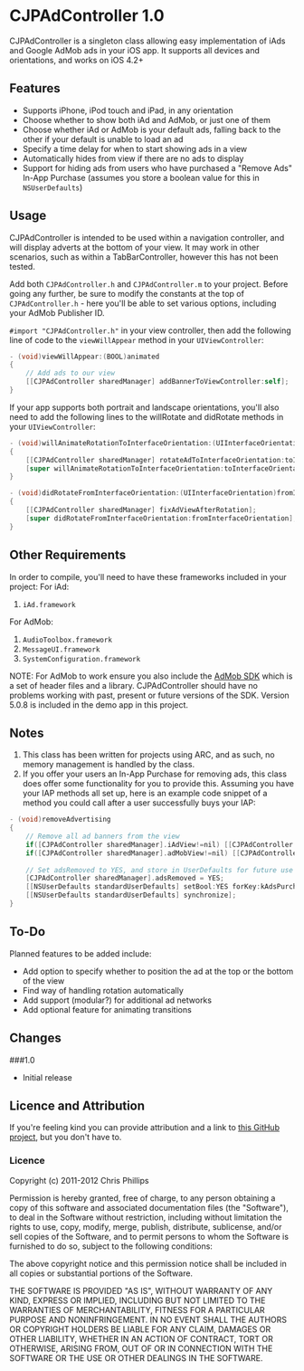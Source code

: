 # CJPAdController 1.0

CJPAdController is a singleton class allowing easy implementation of iAds and Google AdMob ads in your iOS app. It supports all devices and orientations, and works on iOS 4.2+

## Features
* Supports iPhone, iPod touch and iPad, in any orientation
* Choose whether to show both iAd and AdMob, or just one of them
* Choose whether iAd or AdMob is your default ads, falling back to the other if your default is unable to load an ad
* Specify a time delay for when to start showing ads in a view
* Automatically hides from view if there are no ads to display
* Support for hiding ads from users who have purchased a "Remove Ads" In-App Purchase (assumes you store a boolean value for this in `NSUserDefaults`)

## Usage

CJPAdController is intended to be used within a navigation controller, and will display adverts at the bottom of your view. It may work in other scenarios, such as within a TabBarController, however this has not been tested.

Add both `CJPAdController.h` and `CJPAdController.m` to your project. Before going any further, be sure to modify the constants at the top of `CJPAdController.h` - here you'll be able to set various options, including your AdMob Publisher ID. 

`#import "CJPAdController.h"` in your view controller, then add the following line of code to the `viewWillAppear` method in your `UIViewController`:

```objective-c
- (void)viewWillAppear:(BOOL)animated
{
    // Add ads to our view
    [[CJPAdController sharedManager] addBannerToViewController:self];
}
```

If your app supports both portrait and landscape orientations, you'll also need to add the following lines to the  willRotate and didRotate methods in your `UIViewController`:

```objective-c
- (void)willAnimateRotationToInterfaceOrientation:(UIInterfaceOrientation)toInterfaceOrientation duration:(NSTimeInterval)duration
{
    [[CJPAdController sharedManager] rotateAdToInterfaceOrientation:toInterfaceOrientation];
    [super willAnimateRotationToInterfaceOrientation:toInterfaceOrientation duration:duration];
}

- (void)didRotateFromInterfaceOrientation:(UIInterfaceOrientation)fromInterfaceOrientation
{
    [[CJPAdController sharedManager] fixAdViewAfterRotation];
    [super didRotateFromInterfaceOrientation:fromInterfaceOrientation];
}
```

## Other Requirements
In order to compile, you'll need to have these frameworks included in your project:
For iAd:
  1. `iAd.framework`
  
For AdMob:
  1. `AudioToolbox.framework`
  2. `MessageUI.framework`
  3. `SystemConfiguration.framework`
  
NOTE: For AdMob to work ensure you also include the [AdMob SDK](https://developers.google.com/mobile-ads-sdk/download#downloadios) which is a set of header files and a library. CJPAdController should have no problems working with past, present or future versions of the SDK. Version 5.0.8 is included in the demo app in this project.


## Notes
  1. This class has been written for projects using ARC, and as such, no memory management is handled by the class.
  2. If you offer your users an In-App Purchase for removing ads, this class does offer some functionality for you to provide this. Assuming you have your IAP methods all set up, here is an example code snippet of a method you could call after a user successfully buys your IAP:
```objective-c
- (void)removeAdvertising
{
    // Remove all ad banners from the view
	if([CJPAdController sharedManager].iAdView!=nil) [[CJPAdController sharedManager] removeBanner:@"iAd" permanently:YES];
    if([CJPAdController sharedManager].adMobView!=nil) [[CJPAdController sharedManager] removeBanner:@"AdMob" permanently:YES];
    
    // Set adsRemoved to YES, and store in UserDefaults for future use
    [CJPAdController sharedManager].adsRemoved = YES;
    [[NSUserDefaults standardUserDefaults] setBool:YES forKey:kAdsPurchasedKey];
    [[NSUserDefaults standardUserDefaults] synchronize];
}
```

## To-Do
Planned features to be added include:
* Add option to specify whether to position the ad at the top or the bottom of the view
* Find way of handling rotation automatically
* Add support (modular?) for additional ad networks
* Add optional feature for animating transitions


## Changes
###1.0
* Initial release


## Licence and Attribution
If you're feeling kind you can provide attribution and a link to [this GitHub project](https://github.com/chrisjp/CJPAdController), but you don't have to.

### Licence
Copyright (c) 2011-2012 Chris Phillips

Permission is hereby granted, free of charge, to any person obtaining a copy
of this software and associated documentation files (the "Software"), to deal
in the Software without restriction, including without limitation the rights
to use, copy, modify, merge, publish, distribute, sublicense, and/or sell
copies of the Software, and to permit persons to whom the Software is
furnished to do so, subject to the following conditions:

The above copyright notice and this permission notice shall be included
in all copies or substantial portions of the Software.

THE SOFTWARE IS PROVIDED "AS IS", WITHOUT WARRANTY OF ANY KIND, EXPRESS OR
IMPLIED, INCLUDING BUT NOT LIMITED TO THE WARRANTIES OF MERCHANTABILITY,
FITNESS FOR A PARTICULAR PURPOSE AND NONINFRINGEMENT. IN NO EVENT SHALL THE
AUTHORS OR COPYRIGHT HOLDERS BE LIABLE FOR ANY CLAIM, DAMAGES OR OTHER
LIABILITY, WHETHER IN AN ACTION OF CONTRACT, TORT OR OTHERWISE, ARISING FROM,
OUT OF OR IN CONNECTION WITH THE SOFTWARE OR THE USE OR OTHER DEALINGS IN
THE SOFTWARE.